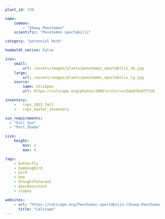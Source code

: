 ```yaml
---
plant_id: 330 

name: 
    common: 
        - "Showy Penstemon"
    scientific: "Penstemon spectabilis" 

category: "perennial herb"

humboldt_native: False

icon: 
    small: 
        url: /assets/images/plants/penstemon_spectabilis_sm.jpg 
    large: 
        url: /assets/images/plants/penstemon_spectabilis_lg.jpg 
    source: 
        name: Stickpen
        url: https://calscape.org/photos/2805?srchcr=sc64e8f6e67f72b 

inventory: 
    -   cnps_2023_fall
    -   cnps_master_inventory

sun_requirements:
  - "Full Sun"
  - "Part Shade"

size:
    height: 
        min: 2 
        max: 4 

tags: 
    - butterfly
    - hummingbird
    - bird
    - bee
    - droughtTolerant
    - deerResistant
    - slopes

websites:
    - url: "https://calscape.org/Penstemon-spectabilis-(Showy-Penstemon)"
      title: "Calscape"
---
```


